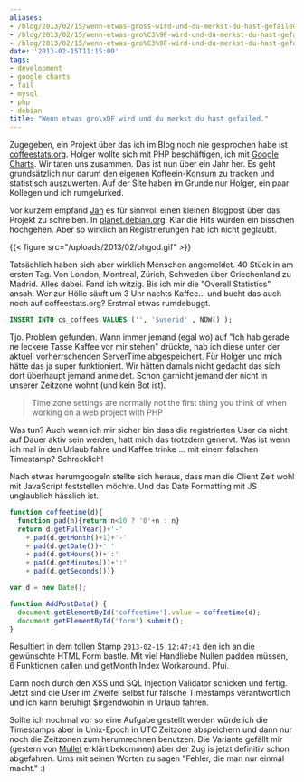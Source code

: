 ```yaml
---
aliases:
- /blog/2013/02/15/wenn-etwas-gross-wird-und-du-merkst-du-hast-gefailed/
- /blog/2013/02/15/wenn-etwas-gro%C3%9F-wird-und-du-merkst-du-hast-gefailed./
- /blog/2013/02/15/wenn-etwas-gro%C3%9F-wird-und-du-merkst-du-hast-gefailed/
date: '2013-02-15T11:15:00'
tags:
- development
- google charts
- fail
- mysql
- php
- debian
title: "Wenn etwas gro\xDF wird und du merkst du hast gefailed."
---
```


Zugegeben, ein Projekt über das ich im Blog noch nie gesprochen habe ist
[coffeestats.org](https://coffeestats.org). Holger wollte sich mit PHP beschäftigen, ich mit [Google Charts](https://developers.google.com/chart/). Wir taten uns zusammen. Das ist
nun über ein Jahr her. Es geht grundsätzlich nur darum den eigenen Koffeein-Konsum zu
tracken und statistisch auszuwerten. Auf der Site haben im Grunde nur Holger,
ein paar Kollegen und ich rumgelurked.

Vor kurzem empfand
[Jan](http://blog.waja.info/2013/02/13/tracking-coffee-consumption/) es für sinnvoll einen kleinen
Blogpost über das Projekt zu schreiben. In [planet.debian.org](http://planet.debian.org).
Klar die Hits würden ein bisschen hochgehen. Aber so wirklich an Registrierungen hab ich
nicht geglaubt.

{{< figure src="/uploads/2013/02/ohgod.gif" >}}

Tatsächlich haben sich aber wirklich Menschen angemeldet. 40 Stück in am
ersten Tag. Von London, Montreal, Zürich, Schweden über Griechenland zu Madrid.
Alles dabei. Fand ich witzig. Bis ich mir die "Overall Statistics" ansah. Wer
zur Hölle säuft um 3 Uhr nachts Kaffee... und bucht das auch noch auf
coffeestats.org? Erstmal etwas rumdebuggt.

``` sql
INSERT INTO cs_coffees VALUES ('', '$userid' , NOW() );
```

Tjo. Problem gefunden. Wann immer jemand (egal wo) auf "Ich hab gerade ne
leckere Tasse Kaffee vor mir stehen" drückte, hab ich diese unter der aktuell
vorherrschenden ServerTime abgespeichert. Für Holger und mich hätte das ja super
funktioniert. Wir hätten damals nicht gedacht das sich dort überhaupt jemand
anmeldet. Schon garnicht jemand der nicht in unserer Zeitzone wohnt (und kein Bot
ist).

> Time zone settings are normally not the first thing you think of when
> working on a web project with PHP

Was tun? Auch wenn ich mir sicher bin dass die registrierten User da nicht auf
Dauer aktiv sein werden, hatt mich das trotzdem genervt. Was ist wenn ich mal in
den Urlaub fahre und Kaffee trinke ... mit einem falschen Timestamp?
Schrecklich!

Nach etwas herumgoogeln stellte sich heraus, dass man die Client Zeit wohl mit
JavaScript feststellen möchte. Und das Date Formatting mit JS unglaublich
hässlich ist.

``` javascript
function coffeetime(d){
  function pad(n){return n<10 ? '0'+n : n}
  return d.getFullYear()+'-'
    + pad(d.getMonth()+1)+'-'
    + pad(d.getDate())+' '
    + pad(d.getHours())+':'
    + pad(d.getMinutes())+':'
    + pad(d.getSeconds())}

var d = new Date();

function AddPostData() {
  document.getElementById('coffeetime').value = coffeetime(d);
  document.getElementById('form').submit();
}
```

Resultiert in dem tollen Stamp `2013-02-15 12:47:41` den ich an die gewünschte HTML Form bastle.
Mit viel Handliebe Nullen padden müssen, 6 Funktionen callen und getMonth Index Workaround. Pfui.

Dann noch durch den XSS und SQL Injection Validator schicken und fertig. Jetzt
sind die User im Zweifel selbst für falsche Timestamps verantwortlich und ich
kann beruhigt $irgendwohin in Urlaub fahren.

Sollte ich nochmal vor so eine Aufgabe gestellt werden würde ich die Timestamps aber in Unix-Epoch in UTC
Zeitzone abspeichern und dann nur noch die Zeitzonen zum herumrechnen benutzen.
Die Variante gefällt mir (gestern von [Mullet](https://twitter.com/mulletti)
erklärt bekommen) aber der Zug is jetzt definitiv schon abgefahren. Ums mit
seinen Worten zu sagen "Fehler, die man nur einmal macht." :)